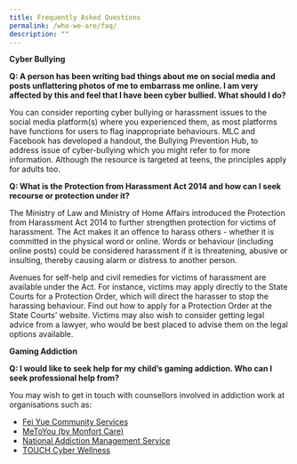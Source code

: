 ```yaml
---
title: Frequently Asked Questions
permalink: /who-we-are/faq/
description: ""
---
```

**Cyber Bullying**

**Q: A person has been writing bad things about me on social media and posts unflattering photos of me to embarrass me online. I am very affected by this and feel that I have been cyber bullied. What should I do?**

You can consider reporting cyber bullying or harassment issues to the social media platform(s) where you experienced them, as most platforms have functions for users to flag inappropriate behaviours. MLC and Facebook has developed a handout, the Bullying Prevention Hub, to address issue of cyber-bullying which you might refer to for more information. Although the resource is targeted at teens, the principles apply for adults too.


**Q: What is the Protection from Harassment Act 2014 and how can I seek recourse or protection under it?**

The Ministry of Law and Ministry of Home Affairs introduced the Protection from Harassment Act 2014 to further strengthen protection for victims of harassment. The Act makes it an offence to harass others - whether it is committed in the physical word or online. Words or behaviour (including online posts) could be considered harassment if it is threatening, abusive or insulting, thereby causing alarm or distress to another person.

Avenues for self-help and civil remedies for victims of harassment are available under the Act. For instance, victims may apply directly to the State Courts for a Protection Order, which will direct the harasser to stop the harassing behaviour. Find out how to apply for a Protection Order at the State Courts’ website. Victims may also wish to consider getting legal advice from a lawyer, who would be best placed to advise them on the legal options available.


**Gaming Addiction**

**Q: I would like to seek help for my child’s gaming addiction. Who can I seek professional help from?**

You may wish to get in touch with counsellors involved in addiction work at organisations such as:

* [Fei Yue Community Services](http://https://fycs.org)
* [MeToYou (by Monfort Care)](https://www.montfortcare.org.sg/wp-content/uploads/2020/09/MonfortCare-AR-19_20.pdf)
* [National Addiction Management Service](https://www.nams.sg/Pages/default.aspx)
* [TOUCH Cyber Wellness](http://touchcyberwellness.org)